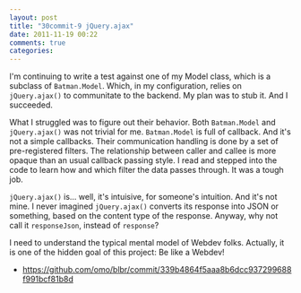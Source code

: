 ```yaml
---
layout: post
title: "30commit-9 jQuery.ajax"
date: 2011-11-19 00:22
comments: true
categories: 
---
```


I'm continuing to write a test against one of my Model class,
which is a subclass of `Batman.Model`. 
Which, in my configuration, relies on `jQuery.ajax()` to communitate to the backend.
My plan was to stub it. And I succeeded.

What I struggled was to figure out their behavior. 
Both `Batman.Model` and `jQuery.ajax()` was not trivial for me. 
`Batman.Model` is full of callback. And it's not a simple callbacks.
Their communication handling is done by a set of pre-registered filters. 
The relationship between caller and callee is more opaque than an usual callback passing style.
I read and stepped into the code to learn how and which filter the data passes through. 
It was a tough job.

`jQuery.ajax()` is... well, it's intuisive, for someone's intuition. And it's not mine.
I never imagined `jQuery.ajax()` converts its response into JSON or something, 
based on the content type of the response. 
Anyway, why not call it `responseJson`, instead of `response`? 

I need to understand the typical mental model of Webdev folks.
Actually, it is one of the hidden goal of this project: Be like a Webdev!

 * https://github.com/omo/blbr/commit/339b4864f5aaa8b6dcc937299688f991bcf81b8d